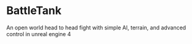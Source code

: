 # BattleTank
An open world head to head fight with simple AI, terrain, and advanced control in unreal engine 4
